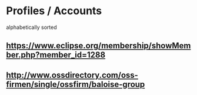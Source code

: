 # Profiles / Accounts

alphabetically sorted

## https://www.eclipse.org/membership/showMember.php?member_id=1288
## http://www.ossdirectory.com/oss-firmen/single/ossfirm/baloise-group
